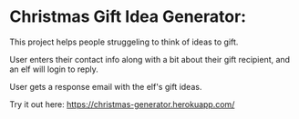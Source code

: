 # Christmas Gift Idea Generator:

This project helps people struggeling to think of ideas to gift.

User enters their contact info along with a bit about their gift recipient, and an elf will login to reply.

User gets a response email with the elf's gift ideas.

Try it out here: https://christmas-generator.herokuapp.com/


